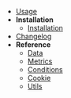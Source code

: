 - [Usage](/usage)
- **Installation**
    - [Installation](/instalattion)
- [Changelog](/changelog)
- **Reference**
  - [Data](/data)
  - [Metrics](/metrics)
  - [Conditions](/conditions)
  - [Cookie](/cookie)
  - [Utils](/utils)